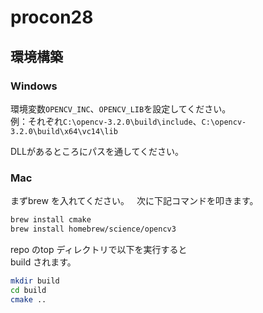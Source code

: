 # procon28

## 環境構築

### Windows

環境変数`OPENCV_INC`、`OPENCV_LIB`を設定してください。  
例：それぞれ`C:\opencv-3.2.0\build\include`、`C:\opencv-3.2.0\build\x64\vc14\lib`

DLLがあるところにパスを通してください。

### Mac

まずbrew を入れてください。  
次に下記コマンドを叩きます。

```sh
brew install cmake
brew install homebrew/science/opencv3
```

repo のtop ディレクトリで以下を実行すると  
build されます。

```sh
mkdir build
cd build
cmake ..
```
